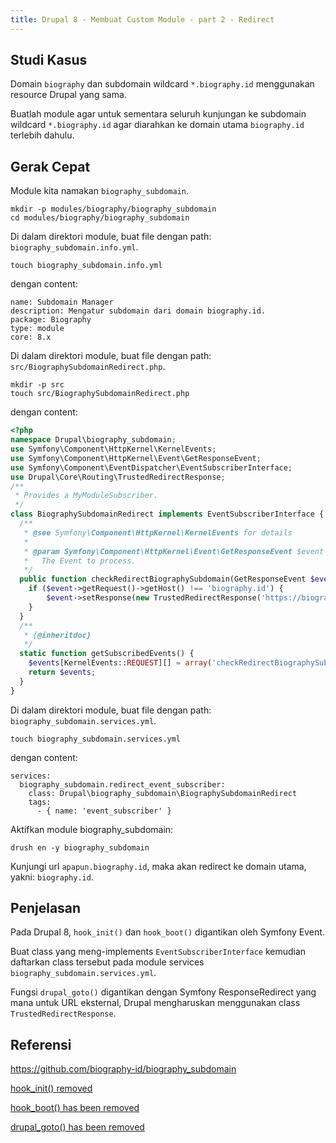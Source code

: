 ```yaml
---
title: Drupal 8 - Membuat Custom Module - part 2 - Redirect
---
```


## Studi Kasus

Domain `biography` dan subdomain wildcard `*.biography.id` menggunakan resource Drupal yang sama.

Buatlah module agar untuk sementara seluruh kunjungan ke subdomain wildcard `*.biography.id` agar diarahkan ke domain utama `biography.id` terlebih dahulu.

## Gerak Cepat

Module kita namakan `biography_subdomain`.

```
mkdir -p modules/biography/biography_subdomain
cd modules/biography/biography_subdomain
```

Di dalam direktori module, buat file dengan path: `biography_subdomain.info.yml`.

```
touch biography_subdomain.info.yml
```

dengan content:

```
name: Subdomain Manager
description: Mengatur subdomain dari domain biography.id.
package: Biography
type: module
core: 8.x   
```

Di dalam direktori module, buat file dengan path: `src/BiographySubdomainRedirect.php`.

```
mkdir -p src
touch src/BiographySubdomainRedirect.php
```

dengan content:

```php
<?php
namespace Drupal\biography_subdomain;
use Symfony\Component\HttpKernel\KernelEvents;
use Symfony\Component\HttpKernel\Event\GetResponseEvent;
use Symfony\Component\EventDispatcher\EventSubscriberInterface;
use Drupal\Core\Routing\TrustedRedirectResponse;
/**
 * Provides a MyModuleSubscriber.
 */
class BiographySubdomainRedirect implements EventSubscriberInterface {
  /**
   * @see Symfony\Component\HttpKernel\KernelEvents for details
   *
   * @param Symfony\Component\HttpKernel\Event\GetResponseEvent $event
   *   The Event to process.
   */
  public function checkRedirectBiographySubdomain(GetResponseEvent $event) {
    if ($event->getRequest()->getHost() !== 'biography.id') {
        $event->setResponse(new TrustedRedirectResponse('https://biography.id/'));
    }
  }
  /**
   * {@inheritdoc}
   */
  static function getSubscribedEvents() {
    $events[KernelEvents::REQUEST][] = array('checkRedirectBiographySubdomain', 2000);
    return $events;
  }
}
```

Di dalam direktori module, buat file dengan path: `biography_subdomain.services.yml`.

```
touch biography_subdomain.services.yml
```

dengan content:

```
services:
  biography_subdomain.redirect_event_subscriber:
    class: Drupal\biography_subdomain\BiographySubdomainRedirect
    tags:
      - { name: 'event_subscriber' }
```

Aktifkan module biography_subdomain:

```
drush en -y biography_subdomain
```

Kunjungi url `apapun.biography.id`, maka akan redirect ke domain utama, yakni: `biography.id`.

## Penjelasan

Pada Drupal 8, `hook_init()` dan `hook_boot()` digantikan oleh Symfony Event.

Buat class yang meng-implements `EventSubscriberInterface` kemudian daftarkan class tersebut pada module services `biography_subdomain.services.yml`.

Fungsi `drupal_goto()` digantikan dengan Symfony ResponseRedirect yang mana untuk URL eksternal, Drupal mengharuskan menggunakan class `TrustedRedirectResponse`.

## Referensi

https://github.com/biography-id/biography_subdomain

[hook_init() removed](https://www.drupal.org/node/2013014)

[hook_boot() has been removed](https://www.drupal.org/node/1909596)

[drupal_goto() has been removed](https://www.drupal.org/node/2023537)
